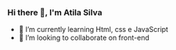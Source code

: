 ### Hi there 👋, I'm Atila Silva


- 🌱 I’m currently learning  Html, css e JavaScript
- 👯 I’m looking to collaborate on front-end
